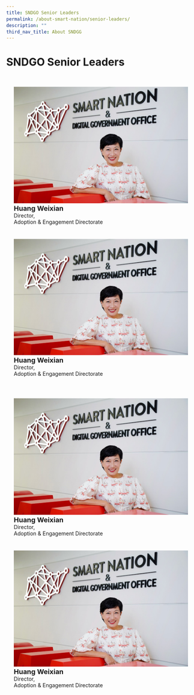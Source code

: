 ```yaml
---
title: SNDGO Senior Leaders
permalink: /about-smart-nation/senior-leaders/
description: ""
third_nav_title: About SNDGG
---
```

# SNDGO Senior Leaders

<div class="row" style="padding: 20px 0px 0px 0px;">

<div class="col" style="padding: 10px 20px 10px 20px;"><a href="/community/showcases/cityscape"><img src="/images/abt-smart-nation/WXsndgo.jpg" alt="CityScape"></a><br>
	
<div style="font-size:18px"><b>Huang Weixian</b></div>Director,<br>Adoption & Engagement Directorate<br><br></div>

<div class="col" style="padding: 10px 20px 10px 20px;"><a href="/community/showcases/cityscape"><img src="/images/abt-smart-nation/WXsndgo.jpg" alt="CityScape"></a><br>
	
<div style="font-size:18px"><b>Huang Weixian</b></div>Director,<br>Adoption & Engagement Directorate<br><br></div>
	
</div>

<div class="row" style="padding: 20px 0px 0px 0px;">

<div class="col" style="padding: 10px 20px 10px 20px;"><a href="/community/showcases/cityscape"><img src="/images/abt-smart-nation/WXsndgo.jpg" alt="CityScape"></a><br>
	
<div style="font-size:18px"><b>Huang Weixian</b></div>Director,<br>Adoption & Engagement Directorate<br><br></div>

<div class="col" style="padding: 10px 20px 10px 20px;"><a href="/community/showcases/cityscape"><img src="/images/abt-smart-nation/WXsndgo.jpg" alt="CityScape"></a><br>
	
<div style="font-size:18px"><b>Huang Weixian</b></div>Director,<br>Adoption & Engagement Directorate<br><br></div>
	
</div>